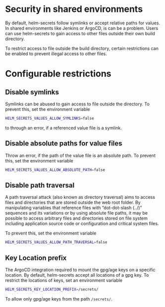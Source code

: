 # Security in shared environments

By default, helm-secrets follow symlinks or accept relative paths for values. In shared environments like Jenkins or ArgoCD, is can be a problem. 
Users can use helm-secrets to gain access to other files outside their own build directory.

To restrict access to file outside the build directory, certain restrictions can be enabled to prevent illegal access to other files.

# Configurable restrictions

## Disable symlinks

Symlinks can be abused to gain access to file outside the directory. To prevent this, set the environment variable

```bash
HELM_SECRETS_VALUES_ALLOW_SYMLINKS=false
```

to through an error, if a referenced value file is a symlink.

## Disable absolute paths for value files

Throw an error, if the path of the value file is an absolute path. To prevent this, set the environment variable

```bash
HELM_SECRETS_VALUES_ALLOW_ABSOLUTE_PATH=false
```

## Disable path traversal

A path traversal attack (also known as directory traversal) aims to access files and directories that are stored outside the web root folder.
By manipulating variables that reference files with “dot-dot-slash (../)” sequences and its variations or by using absolute file paths, it may be possible
to access arbitrary files and directories stored on file system including application source code or configuration and critical system files. 

To prevent this, set the environment variable

```bash
HELM_SECRETS_VALUES_ALLOW_PATH_TRAVERSAL=false
```

## Key Location prefix

The ArgoCD integration required to mount the gpg/age keys on a specific location. By default, helm-secrets accept all locations of a gpg key. To restrict
the locations of keys, set an environment variable

```bash
HELM_SECRETS_KEY_LOCATION_PREFIX=/secrets/
```

To allow only gpg/age keys from the path `/secrets/`. 
